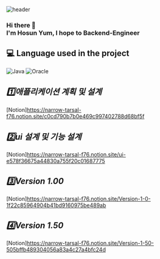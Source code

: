 ![header](https://capsule-render.vercel.app/api?type=Cylinder&color=fef5d4&height=300&section=header&text=Survey%20Project&fontSize=50&fontColor=4cde77&animation=twinkling)  
### Hi there 👋 </br>I'm Hosun Yum, I hope to Backend-Engineer

## 💻 Language used in the project
<img alt="Java" src ="https://img.shields.io/badge/Java-E34F26.svg?&style=for-the-badge&logo=Java&logoColor=white"/> <img alt="Oracle" src ="https://img.shields.io/badge/Oracle-1572B6.svg?&style=for-the-badge&logo=Oracle&logoColor=white"/>  



 
## ***1️⃣애플리케이션 계획 및 설계***  
[Notion]<https://narrow-tarsal-f76.notion.site/c0cd790b7b0e469c997402788d68bf5f>  
## ***2️⃣ui 설계 및 기능 설계***  
[Notion]<https://narrow-tarsal-f76.notion.site/ui-e578f36675a44830a755f20c01687775>

## ***3️⃣Version 1.00***  
[Notion]<https://narrow-tarsal-f76.notion.site/Version-1-0-1f22c85964904b41bd9160975be489ab>  
## ***4️⃣Version 1.50***  
[Notion]<https://narrow-tarsal-f76.notion.site/Version-1-50-505bffb489304056a83a4c27a4bfc24d> 


